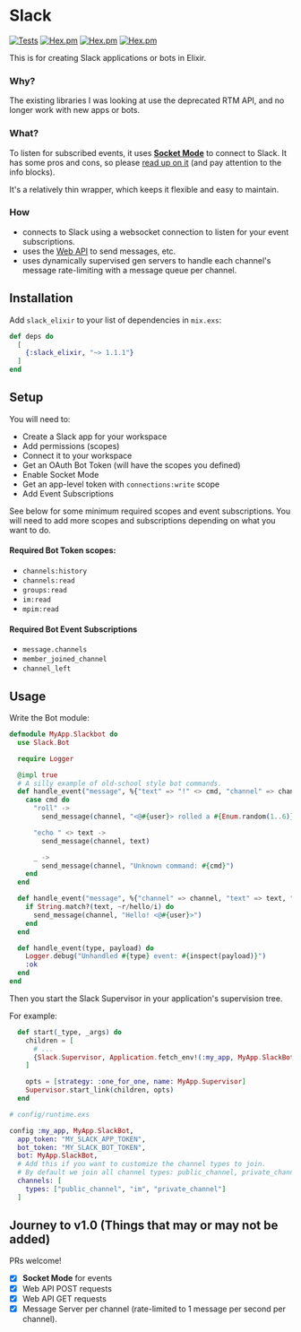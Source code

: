 # Slack

[![Tests](https://github.com/ryanwinchester/slack_elixir/actions/workflows/ci.yml/badge.svg)](https://github.com/ryanwinchester/slack_elixir/actions/workflows/ci.yml)
 [![Hex.pm](https://img.shields.io/hexpm/v/slack_elixir)](https://hex.pm/packages/slack_elixir)
 [![Hex.pm](https://img.shields.io/hexpm/dt/slack_elixir)](https://hex.pm/packages/slack_elixir)
 [![Hex.pm](https://img.shields.io/hexpm/l/slack_elixir)](https://github.com/ryanwinchester/slack_elixir/blob/main/LICENSE)

This is for creating Slack applications or bots in Elixir.

### Why?

The existing libraries I was looking at use the deprecated RTM API, and no longer work with
new apps or bots.

### What?

To listen for subscribed events, it uses [**Socket Mode**](https://api.slack.com/apis/connections/socket) to connect to Slack.
It has some pros and cons, so please [read up on it](https://api.slack.com/apis/connections/socket) (and pay attention to the info blocks).

It's a relatively thin wrapper, which keeps it flexible and easy to maintain.

### How

 - connects to Slack using a websocket connection to listen for your event subscriptions.
 - uses the [Web API](https://api.slack.com/web) to send messages, etc.
 - uses dynamically supervised gen servers to handle each channel's message rate-limiting with a message queue
   per channel.

## Installation

Add `slack_elixir` to your list of dependencies in `mix.exs`:

```elixir
def deps do
  [
    {:slack_elixir, "~> 1.1.1"}
  ]
end
```

## Setup

You will need to:

  - Create a Slack app for your workspace
  - Add permissions (scopes)
  - Connect it to your workspace
  - Get an OAuth Bot Token (will have the scopes you defined)
  - Enable Socket Mode
  - Get an app-level token with `connections:write` scope
  - Add Event Subscriptions

See below for some minimum required scopes and event subscriptions. You will
need to add more scopes and subscriptions depending on what you want to do.

#### Required Bot Token scopes:
 - `channels:history`
 - `channels:read`
 - `groups:read`
 - `im:read`
 - `mpim:read`

#### Required Bot Event Subscriptions
 - `message.channels`
 - `member_joined_channel`
 - `channel_left`

## Usage

Write the Bot module:

```elixir
defmodule MyApp.Slackbot do
  use Slack.Bot

  require Logger

  @impl true
  # A silly example of old-school style bot commands.
  def handle_event("message", %{"text" => "!" <> cmd, "channel" => channel, "user" => user}) do
    case cmd do
      "roll" ->
        send_message(channel, "<@#{user}> rolled a #{Enum.random(1..6)}")

      "echo " <> text ->
        send_message(channel, text)

      _ ->
        send_message(channel, "Unknown command: #{cmd}")
    end
  end

  def handle_event("message", %{"channel" => channel, "text" => text, "user" => user}) do
    if String.match?(text, ~r/hello/i) do
      send_message(channel, "Hello! <@#{user}>")
    end
  end

  def handle_event(type, payload) do
    Logger.debug("Unhandled #{type} event: #{inspect(payload)}")
    :ok
  end
end
```

Then you start the Slack Supervisor in your application's supervision tree.

For example:

```elixir
  def start(_type, _args) do
    children = [
      # ...
      {Slack.Supervisor, Application.fetch_env!(:my_app, MyApp.SlackBot)}
    ]

    opts = [strategy: :one_for_one, name: MyApp.Supervisor]
    Supervisor.start_link(children, opts)
  end
```

```elixir
# config/runtime.exs

config :my_app, MyApp.SlackBot,
  app_token: "MY_SLACK_APP_TOKEN",
  bot_token: "MY_SLACK_BOT_TOKEN",
  bot: MyApp.SlackBot,
  # Add this if you want to customize the channel types to join.
  # By default we join all channel types: public_channel, private_channel, im, mpim.
  channels: [
    types: ["public_channel", "im", "private_channel"]
  ]
```

## Journey to v1.0 (Things that may or may not be added)

PRs welcome!

- [x] **Socket Mode** for events
- [x] Web API POST requests
- [x] Web API GET requests
- [x] Message Server per channel (rate-limited to 1 message per second per channel).
